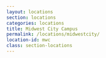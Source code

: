 ```yaml
---
layout: locations
section: locations
categories: locations
title: Midwest City Campus
permalink: /locations/midwestcity/
location-id: mwc
class: section-locations
---
```

